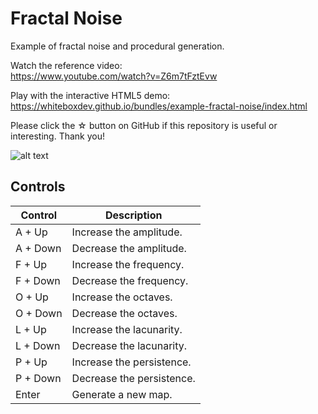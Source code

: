 # Fractal Noise

Example of fractal noise and procedural generation.

Watch the reference video:  
https://www.youtube.com/watch?v=Z6m7tFztEvw

Play with the interactive HTML5 demo:  
https://whiteboxdev.github.io/bundles/example-fractal-noise/index.html

Please click the ☆ button on GitHub if this repository is useful or interesting. Thank you!

![alt text](https://github.com/whiteboxdev/example-fractal-noise/blob/main/assets/thumbnail.png?raw=true)

## Controls

| Control | Description |
| ------- | ----------- |
| A + Up | Increase the amplitude. |
| A + Down | Decrease the amplitude. |
| F + Up | Increase the frequency. |
| F + Down | Decrease the frequency. |
| O + Up | Increase the octaves. |
| O + Down | Decrease the octaves. |
| L + Up | Increase the lacunarity. |
| L + Down | Decrease the lacunarity. |
| P + Up | Increase the persistence. |
| P + Down | Decrease the persistence. |
| Enter | Generate a new map. |
